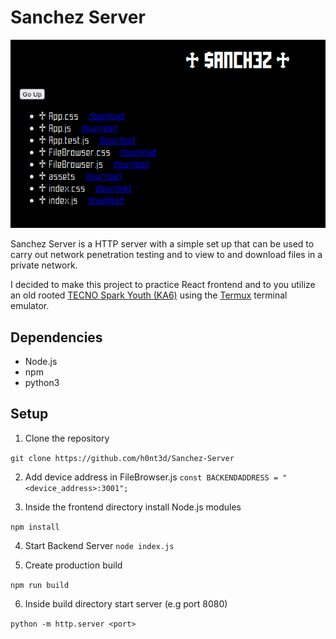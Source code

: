 # Sanchez Server
![alt text](https://github.com/h0nt3d/Sanchez-Server/blob/main/imgs/sc.png?raw=true)

Sanchez Server is a HTTP server with a simple set up that can be used to carry out network penetration testing and to view to and download files in a private network.

I decided to make this project to practice React frontend and to you utilize an old rooted [TECNO Spark Youth (KA6)](https://www.maxbhi.com/tecno-spark-youth-spare-parts-and-accessories-en.html) using the [Termux](https://termux.dev/en/) terminal emulator.


## Dependencies
- Node.js
- npm
- python3

## Setup
1. Clone the repository

`git clone https://github.com/h0nt3d/Sanchez-Server`

2. Add device address in FileBrowser.js
`const BACKENDADDRESS = "<device_address>:3001";`

3. Inside the frontend directory install Node.js modules

`npm install`

4. Start Backend Server
`node index.js`

5. Create production build

`npm run build`

6. Inside build directory start server (e.g port 8080)

`python -m http.server <port>`
